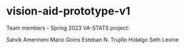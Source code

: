 # vision-aid-prototype-v1

Team members - Spring 2023 VA-STATS project:

Satvik Amerineni
Mario Goins
Esteban N. Trujillo Hidalgo
Seth Levine

